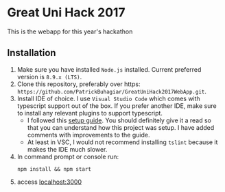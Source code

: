 
# Great Uni Hack 2017
This is the webapp for this year's hackathon
## Installation

1. Make sure you have installed `Node.js` installed. Current preferred version is `8.9.x (LTS)`.
2. Clone this repository, preferably over https: `https://github.com/PatrickBuhagiar/GreatUniHack2017WebApp.git`.
4. Install IDE of choice. I use `Visual Studio Code` which comes with typescript support out of the box. If you prefer another IDE, make sure to install any relevant plugins to support typescript. 
    * I followed this [setup guide](http://blog.tomduncalf.com/posts/setting-up-typescript-and-react/). You should definitely give it a read so that you can understand how this project was setup. I have added comments with improvements to the guide.    
    * At least in VSC, I would not recommend installing `tslint` because it makes the IDE much slower. 
3. In command prompt or console run:
    ```
    npm install && npm start
    ```
4. access [localhost:3000](http://localhost:3000/)

